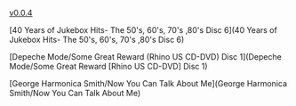 [v0.0.4](https://github.com/littleflute/m7/edit/master/README.md)

[40 Years of Jukebox Hits- The 50's, 60's, 70's ,80's Disc 6](40 Years of Jukebox Hits- The 50's, 60's, 70's ,80's Disc 6)

[Depeche Mode/Some Great Reward (Rhino US CD-DVD) Disc 1](Depeche Mode/Some Great Reward [Rhino US CD-DVD] Disc 1)

[George Harmonica Smith/Now You Can Talk About Me](George Harmonica Smith/Now You Can Talk About Me)

